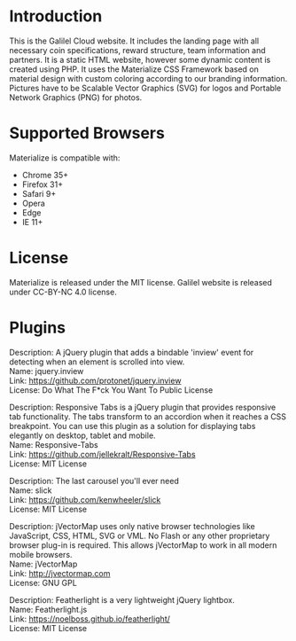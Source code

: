 # Introduction

This is the Galilel Cloud website. It includes the landing page with all
necessary coin specifications, reward structure, team information and partners.
It is a static HTML website, however some dynamic content is created using PHP.
It uses the Materialize CSS Framework based on material design with custom
coloring according to our branding information. Pictures have to be Scalable
Vector Graphics (SVG) for logos and Portable Network Graphics (PNG) for photos.

# Supported Browsers

Materialize is compatible with:

* Chrome 35+
* Firefox 31+
* Safari 9+
* Opera
* Edge
* IE 11+

# License

Materialize is released under the MIT license. Galilel website is released
under CC-BY-NC 4.0 license.

# Plugins

Description: A jQuery plugin that adds a bindable 'inview' event for detecting when an element is scrolled into view.\
Name: jquery.inview\
Link: https://github.com/protonet/jquery.inview \
License: Do What The F*ck You Want To Public License

Description: Responsive Tabs is a jQuery plugin that provides responsive tab functionality. The tabs transform to an accordion when it reaches a CSS breakpoint. You can use this plugin as a solution for displaying tabs elegantly on desktop, tablet and mobile.\
Name: Responsive-Tabs\
Link: https://github.com/jellekralt/Responsive-Tabs \
License: MIT License

Description: The last carousel you'll ever need\
Name: slick\
Link: https://github.com/kenwheeler/slick \
License: MIT License

Description: jVectorMap uses only native browser technologies like JavaScript, CSS, HTML, SVG or VML. No Flash or any other proprietary browser plug-in is required. This allows jVectorMap to work in all modern mobile browsers.\
Name: jVectorMap\
Link: http://jvectormap.com \
License: GNU GPL

Description: Featherlight is a very lightweight jQuery lightbox.\
Name: Featherlight.js\
Link: https://noelboss.github.io/featherlight/ \
License: MIT License
